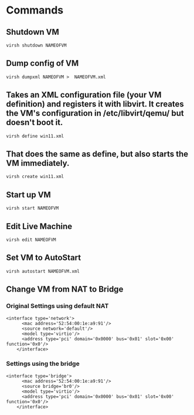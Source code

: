 # Commands

## Shutdown VM
```
virsh shutdown NAMEOFVM
```

## Dump config of VM
```
virsh dumpxml NAMEOFVM >  NAMEOFVM.xml
```

## Takes an XML configuration file (your VM definition) and registers it with libvirt. It creates the VM's configuration in /etc/libvirt/qemu/ but doesn't boot it.
```
virsh define win11.xml
```

##  That does the same as define, but also starts the VM immediately.
```
virsh create win11.xml
```

## Start up VM
```
virsh start NAMEOFVM
```

## Edit Live Machine
```
virsh edit NAMEOFVM
```
## Set VM to AutoStart
```
virsh autostart NAMEOFVM.xml
```


## Change VM from NAT to Bridge

### Original Settings using default NAT
```
<interface type='network'>
      <mac address='52:54:00:1e:a9:91'/>
      <source network='default'/>
      <model type='virtio'/>
      <address type='pci' domain='0x0000' bus='0x01' slot='0x00' function='0x0'/>
    </interface>
```
### Settings using the bridge 
```
<interface type='bridge'>
      <mac address='52:54:00:1e:a9:91'/>
      <source bridge='br0'/>
      <model type='virtio'/>
      <address type='pci' domain='0x0000' bus='0x01' slot='0x00' function='0x0'/>
    </interface>
```



